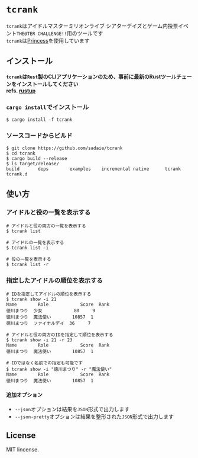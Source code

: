 # `tcrank`
`tcrank`はアイドルマスターミリオンライブ シアターデイズとゲーム内投票イベント`THE@TER CHALLENGE!!`用のツールです  
`tcrank`は[Princess](https://api.matsurihi.me/docs/)を使用しています

## インストール

**`tcrank`は`Rust`製のCLIアプリケーションのため、事前に最新のRustツールチェーンをインストールしてください**  
**refs. [rustup](https://rustup.rs/)**

### `cargo install`でインストール

```
$ cargo install -f tcrank
```

### ソースコードからビルド

```
$ git clone https://github.com/sadaie/tcrank
$ cd tcrank
$ cargo build --release
$ ls target/release/
build       deps        examples    incremental native      tcrank      tcrank.d
```

## 使い方

### アイドルと役の一覧を表示する

```
# アイドルと役の両方の一覧を表示する
$ tcrank list

# アイドルの一覧を表示する
$ tcrank list -i

# 役の一覧を表示する
$ tcrank list -r
```

### 指定したアイドルの順位を表示する

```
# IDを指定してアイドルの順位を表示する
$ tcrank show -i 21
Name        Role            Score  Rank
徳川まつり  少女            80     9
徳川まつり  魔法使い        10857  1
徳川まつり  ファイナルデイ  36     7

# アイドルと役の両方のIDを指定して順位を表示する
$ tcrank show -i 21 -r 23
Name        Role            Score  Rank
徳川まつり  魔法使い        10857  1

# IDではなく名前での指定も可能です
$ tcrank show -i "徳川まつり" -r "魔法使い"
Name        Role            Score  Rank
徳川まつり  魔法使い        10857  1
```

#### 追加オプション

- `--json`オプションは結果を`JSON`形式で出力します
- `--json-pretty`オプションは結果を整形された`JSON`形式で出力します

## License

MIT lincense.  